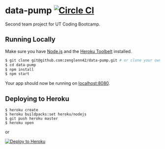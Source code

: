 # data-pump [![Circle CI](https://circleci.com/gh/zenglenn42/data-pump.svg?style=shield&circle-token=:circle-token)](https://circleci.com/gh/zenglenn42/data-pump)

Second team project for UT Coding Bootcamp.

## Running Locally

Make sure you have [Node.js](http://nodejs.org/) and the [Heroku Toolbelt](https://toolbelt.heroku.com/) installed.

```sh
$ git clone git@github.com:zenglenn42/data-pump.git # or clone your own fork
$ cd data-pump
$ npm install
$ npm start
```
Your app should now be running on [localhost:8080](http://localhost:8080/).

## Deploying to Heroku

```
$ heroku create
$ heroku buildpacks:set heroku/nodejs
$ git push heroku master
$ heroku open
```
or

[![Deploy to Heroku](https://www.herokucdn.com/deploy/button.png)](https://heroku.com/deploy)
